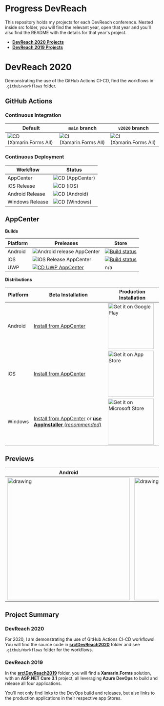 # Progress DevReach

This repository holds my projects for each DevReach conference. Nested inside src folder, you will find the relevant year, open that year and you'll also find the README with the details for that year's project.

* [**DevReach 2020 Projects**](https://github.com/LanceMcCarthy/DevReachCompanion/tree/main/src/DevReach2020)
* [**DevReach 2019 Projects**](https://github.com/LanceMcCarthy/DevReachCompanion/tree/main/src/DevReach2019)

# DevReach 2020

Demonstrating the use of the GitHub Actions CI-CD, find the workflows in `.github/workflows` folder.

## GitHub Actions

### Continuous Integration

| Default  | `main` branch | `v2020` branch |
|----------|------|----------|
| ![CD (Xamarin.Forms All)](https://github.com/LanceMcCarthy/DevReachCompanion/workflows/CD%20(Xamarin.Forms%20All)/badge.svg) | ![CI (Xamarin.Forms All)](https://github.com/LanceMcCarthy/DevReachCompanion/workflows/CI%20(Xamarin.Forms%20All)/badge.svg?branch=main) | ![CI (Xamarin.Forms All)](https://github.com/LanceMcCarthy/DevReachCompanion/workflows/CI%20(Xamarin.Forms%20All)/badge.svg?branch=v2020) |

### Continuous Deployment

| Workflow | Status |
|----------|--------|
| AppCenter       | ![CD (AppCenter)](https://github.com/LanceMcCarthy/DevReachCompanion/workflows/CD%20(AppCenter)/badge.svg) |
| iOS Release     | ![CD (iOS)](https://github.com/LanceMcCarthy/DevReachCompanion/workflows/CD%20(iOS)/badge.svg) |
| Android Release | ![CD (Android)](https://github.com/LanceMcCarthy/DevReachCompanion/workflows/CD%20(Android)/badge.svg) |
| Windows Release | ![CD (Windows)](https://github.com/LanceMcCarthy/DevReachCompanion/workflows/CD%20(Windows)/badge.svg) |

## AppCenter

**Builds**

| Platform | Preleases | Store |
|----------|----------------|-------------------|
| Android  | ![Android release AppCenter](https://build.appcenter.ms/v0.1/apps/ef428033-8891-4add-95f2-7fc4f54c9923/branches/appcenter/badge) | [![Build status](https://build.appcenter.ms/v0.1/apps/ef428033-8891-4add-95f2-7fc4f54c9923/branches/release-android/badge)](https://appcenter.ms) |
| iOS  | ![iOS Release AppCenter](https://build.appcenter.ms/v0.1/apps/a01fbcb4-c5b2-48d3-87fa-79ae2bf9a1b7/branches/appcenter/badge) | [![Build status](https://build.appcenter.ms/v0.1/apps/a01fbcb4-c5b2-48d3-87fa-79ae2bf9a1b7/branches/release-ios/badge)](https://appcenter.ms) |
| UWP |  [![CD UWP AppCenter](https://build.appcenter.ms/v0.1/apps/0915d3ca-e6c5-4b9c-b932-3ab15d014a40/branches/appcenter/badge)](https://appcenter.ms) | n/a |

**Distributions**

| Platform   | Beta Installation | Production Installation |
|------------|-----------|------------|
| Android    |  [Install from AppCenter](install.appcenter.ms/users/lance-mccarthy-1uw5/apps/devreach-2020-android/distribution_groups/testers) | <a href='http://play.google.com/store/apps/details?id=com.LancelotSoftware.DevReachCompanion'><img alt='Get it on Google Play' src='https://play.google.com/intl/en_us/badges/static/images/badges/en_badge_web_generic.png' width='150'/></a>     |
| iOS        |  [Install from AppCenter](install.appcenter.ms/users/lance-mccarthy-1uw5/apps/devreach-2020-ios/distribution_groups/testers) | <a href='https://apps.apple.com/us/app/devreach-companion/id1483349010?ls=1'><img alt='Get it on App Store' src='https://linkmaker.itunes.apple.com/en-us/badge-lrg.svg?kind=iossoftware' width='150'/></a> |
| Windows | [Install from AppCenter](install.appcenter.ms/users/lance-mccarthy-1uw5/apps/devreach-2020-uwp/distribution_groups/testers) or  [**use AppInstaller** (*recommended*)](https://dvlup.blob.core.windows.net/general-app-files/Installers/DevReachCompanion/index.html) | <a href='//www.microsoft.com/store/apps/9MZNMK3MPV8R?cid=storebadge&ocid=badge'><img src='https://assets.windowsphone.com/85864462-9c82-451e-9355-a3d5f874397a/English_get-it-from-MS_InvariantCulture_Default.png' alt='Get it on Microsoft Store' width='150'/></a> |

## Previews

| Android  | iOS                                      | UWP      |
|----------|------------------------------------------|----------|
| <img src="https://user-images.githubusercontent.com/3520532/95248542-71052580-07e5-11eb-967b-bb68f29015f8.png" alt="drawing" height="400" /> | <img src="https://user-images.githubusercontent.com/3520532/95267655-c05a4e80-0803-11eb-980b-2c7c51dd2323.png" alt="drawing" height="400"/> | <img src="https://user-images.githubusercontent.com/3520532/95270221-1382d000-0809-11eb-9567-a6015cce6321.png" alt="drawing" height="400"/> |

## Project Summary

### DevReach 2020

For 2020, I am demonstrating the use of GitHub Actions CI-CD workflows! You will find the source code in [**src\DevReach2020**](https://github.com/LanceMcCarthy/DevReachCompanion/tree/main/src/DevReach2020) folder and see `.github/Workflows` folder for the workflows.

### DevReach 2019

In the [**src\DevReach2019**](https://github.com/LanceMcCarthy/DevReachCompanion/tree/main/src/DevReach2019) folder, you will find a **Xamarin.Forms** solution, with an **ASP.NET Core 3.1** project, all leveraging **Azure DevOps** to build and release all four applications.

You'll not only find links to the DevOps build and releases, but also links to the production applications in their respective app Stores.
